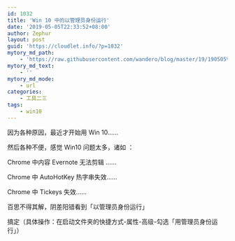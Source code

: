 ```yaml
---
id: 1032
title: 'Win 10 中的以管理员身份运行'
date: '2019-05-05T22:33:52+08:00'
author: Zephur
layout: post
guid: 'https://cloudlet.info/?p=1032'
mytory_md_path:
    - 'https://raw.githubusercontent.com/wandero/blog/master/19/190505%20Win%2010%20%E4%B8%AD%E7%9A%84%E4%BB%A5%E7%AE%A1%E7%90%86%E5%91%98%E8%BA%AB%E4%BB%BD%E8%BF%90%E8%A1%8C.md'
mytory_md_text:
    - ''
mytory_md_mode:
    - url
categories:
    - 工具二三
tags:
    - win10
---
```


因为各种原因，最近才开始用 Win 10……

然后各种不便，感觉 Win10 问题太多，诸如 ：

Chrome 中内容 Evernote 无法剪辑 ……

Chrome 中 AutoHotKey 热字串失效……

Chrome 中 Tickeys 失效……

百思不得其解，阴差阳错看到「以管理员身份运行」

搞定（具体操作：在启动文件夹的快捷方式-属性-高级-勾选「用管理员身份运行」）